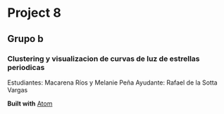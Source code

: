 # Project 8
## Grupo b 
### Clustering y visualizacion de curvas de luz de estrellas periodicas
Estudiantes: Macarena Ríos y Melanie Peña
Ayudante: Rafael de la Sotta Vargas


**Built with** [Atom](https://github.com/atom)
